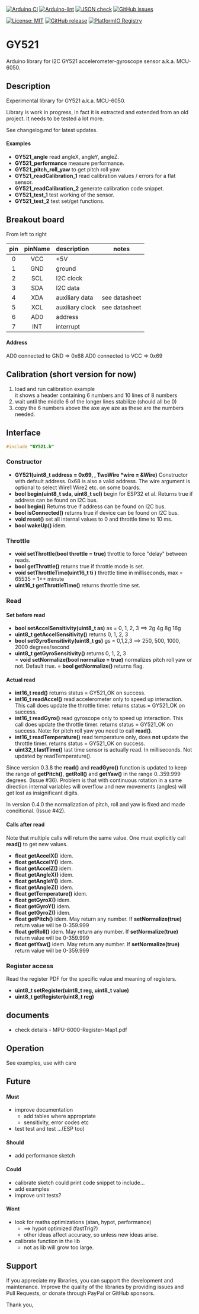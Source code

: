 
[![Arduino CI](https://github.com/RobTillaart/GY521/workflows/Arduino%20CI/badge.svg)](https://github.com/marketplace/actions/arduino_ci)
[![Arduino-lint](https://github.com/RobTillaart/GY521/actions/workflows/arduino-lint.yml/badge.svg)](https://github.com/RobTillaart/GY521/actions/workflows/arduino-lint.yml)
[![JSON check](https://github.com/RobTillaart/GY521/actions/workflows/jsoncheck.yml/badge.svg)](https://github.com/RobTillaart/GY521/actions/workflows/jsoncheck.yml)
[![GitHub issues](https://img.shields.io/github/issues/RobTillaart/GY521.svg)](https://github.com/RobTillaart/GY521/issues)

[![License: MIT](https://img.shields.io/badge/license-MIT-green.svg)](https://github.com/RobTillaart/GY521/blob/master/LICENSE)
[![GitHub release](https://img.shields.io/github/release/RobTillaart/GY521.svg?maxAge=3600)](https://github.com/RobTillaart/GY521/releases)
[![PlatformIO Registry](https://badges.registry.platformio.org/packages/robtillaart/library/GY521.svg)](https://registry.platformio.org/libraries/robtillaart/GY521)


# GY521

Arduino library for I2C GY521 accelerometer-gyroscope sensor a.k.a. MCU-6050.


## Description

Experimental library for GY521 a.k.a. MCU-6050.

Library is work in progress, in fact it is extracted and extended from an old project.
It needs to be tested a lot more.

See changelog.md for latest updates.


#### Examples

- **GY521_angle** read angleX, angleY, angleZ.
- **GY521_performance** measure performance.
- **GY521_pitch_roll_yaw** to get pitch roll yaw.
- **GY521_readCalibration_1** read calibration values / errors for a flat sensor.
- **GY521_readCalibration_2** generate calibration code snippet.
- **GY521_test_1** test working of the sensor.
- **GY521_test_2** test set/get functions.


## Breakout board

From left to right

|  pin  |  pinName  |  description      |  notes  |
|:-----:|:---------:|:------------------|:-------:|
|   0   |    VCC    |  +5V              |
|   1   |    GND    |  ground           |
|   2   |    SCL    |  I2C clock        |
|   3   |    SDA    |  I2C data         |
|   4   |    XDA    |  auxiliary data   | see datasheet
|   5   |    XCL    |  auxiliary clock  | see datasheet
|   6   |    AD0    |  address          | 
|   7   |    INT    |  interrupt        |


#### Address

AD0 connected to GND => 0x68 
AD0 connected to VCC => 0x69


## Calibration (short version for now)

1. load and run calibration example  
   it shows a header containing 6 numbers and 10 lines of 8 numbers
1. wait until the middle 6 of the longer lines stabilize (should all be 0)
1. copy the 6 numbers above the axe aye aze as these are the numbers needed.


## Interface

```cpp
#include "GY521.h"
```

### Constructor

- **GY521(uint8_t address = 0x69, , TwoWire \*wire = &Wire)** Constructor with default address. 
0x68 is also a valid address. The wire argument is optional to select Wire1 Wire2 etc. on some boards.
- **bool begin(uint8_t sda, uint8_t scl)** begin for ESP32 et al. Returns true if address can be found on I2C bus.
- **bool begin()** Returns true if address can be found on I2C bus.
- **bool isConnected()** returns true if device can be found on I2C bus.
- **void reset()** set all internal values to 0 and throttle time to 10 ms.
- **bool wakeUp()** idem.


### Throttle

- **void setThrottle(bool throttle = true)** throttle to force "delay" between reads.
- **bool getThrottle()** returns true if throttle mode is set.
- **void setThrottleTime(uint16_t ti )** throttle time in milliseconds, max = 65535 = 1++ minute
- **uint16_t getThrottleTime()** returns throttle time set.


### Read

#### Set before read

- **bool setAccelSensitivity(uint8_t as)** as = 0, 1, 2, 3 ==> 2g 4g 8g 16g
- **uint8_t getAccelSensitivity()** returns 0, 1, 2, 3
- **bool setGyroSensitivity(uint8_t gs)** gs = 0,1,2,3  ==>  250, 500, 1000, 2000 degrees/second
- **uint8_t getGyroSensitivity()** returns 0, 1, 2, 3  
= **void setNormalize(bool normalize = true)** normalizes pitch roll yaw or not. Default true.
= **bool getNormalize()** returns flag.


#### Actual read

- **int16_t read()** returns status = GY521_OK on success.
- **int16_t readAccel()** read accelerometer only to speed up interaction. This call does update the throttle timer.
returns status = GY521_OK on success.
- **int16_t readGyro()** read gyroscope only to speed up interaction. This call does update the throttle timer.
returns status = GY521_OK on success.
Note: for pitch roll yaw you need to call **read()**.
- **int16_t readTemperature()** read temperature only, does **not** update the throttle timer.
returns status = GY521_OK on success.
- **uint32_t lastTime()** last time sensor is actually read. In milliseconds. Not updated by readTemperature().

Since version 0.3.8 the **read()** and **readGyro()** function is updated to keep the range of **getPitch()**,
 **getRoll()** and **getYaw()** in the range 0..359.999 degrees. (Issue #36). 
Problem is that with continuous rotation in a same direction internal variables will overflow and new 
movements (angles) will get lost as insignificant digits.

In version 0.4.0 the normalization of pitch, roll and yaw is fixed and made conditional. (Issue #42).


#### Calls after read

Note that multiple calls will return the same value. One must explicitly call **read()** to get new values. 

- **float getAccelX()** idem.
- **float getAccelY()** idem.
- **float getAccelZ()** idem.
- **float getAngleX()** idem.
- **float getAngleY()** idem.
- **float getAngleZ()** idem.
- **float getTemperature()** idem.
- **float getGyroX()** idem.
- **float getGyroY()** idem.
- **float getGyroZ()** idem.
- **float getPitch()** idem. May return any number.
If **setNormalize(true)** return value will be 0-359.999
- **float getRoll()** idem. May return any number.
If **setNormalize(true)** return value will be 0-359.999
- **float getYaw()** idem. May return any number.
If **setNormalize(true)** return value will be 0-359.999


### Register access

Read the register PDF for the specific value and meaning of registers.

- **uint8_t setRegister(uint8_t reg, uint8_t value)**
- **uint8_t getRegister(uint8_t reg)**


## documents

- check details - MPU-6000-Register-Map1.pdf


## Operation

See examples, use with care 


## Future

#### Must

- improve documentation
  - add tables where appropriate
  - sensitivity, error codes etc
- test test and test ...(ESP too)

#### Should

- add performance sketch

#### Could

- calibrate sketch could print code snippet to include...
- add examples
- improve unit tests?

#### Wont

- look for maths optimizations  (atan, hypot, performance)
  - ==> hypot optimized (fastTrig?)
  - other ideas affect accuracy, so unless new ideas arise.
- calibrate function in the lib
  - not as lib will grow too large.

## Support

If you appreciate my libraries, you can support the development and maintenance.
Improve the quality of the libraries by providing issues and Pull Requests, or
donate through PayPal or GitHub sponsors.

Thank you,

